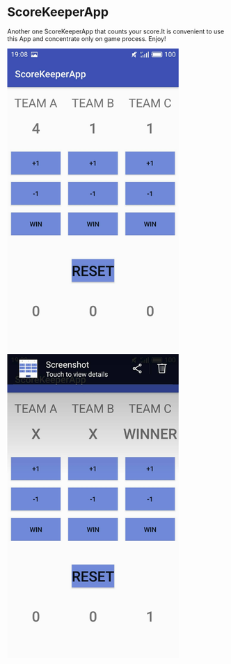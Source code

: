 # ScoreKeeperApp
Another one ScoreKeeperApp that counts your score.It is convenient to use this App and concentrate only on game process. Enjoy!



<img height="700" position = "cetnter" src="https://github.com/petrash95/ScoreKeeperApp/blob/master/ScorApp1.jpg" />

<img height="700" src="https://github.com/petrash95/ScoreKeeperApp/blob/master/ScorApp2.jpg" />




